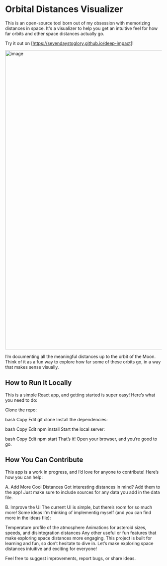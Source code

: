# Orbital Distances Visualizer

This is an open-source tool born out of my obsession with memorizing distances in space. It's a visualizer to help you get an intuitive feel for how far orbits and other space distances actually go.

Try it out on [https://sevendaystoglory.github.io/deep-impact]!

<img width="959" alt="image" src="https://github.com/user-attachments/assets/01db5e14-a145-45a2-a1af-ea5e6ea4e912" />

I’m documenting all the meaningful distances up to the orbit of the Moon. Think of it as a fun way to explore how far some of these orbits go, in a way that makes sense visually.

## How to Run It Locally
This is a simple React app, and getting started is super easy! Here’s what you need to do:

Clone the repo:

bash
Copy
Edit
git clone <repo-link>
Install the dependencies:

bash
Copy
Edit
npm install
Start the local server:

bash
Copy
Edit
npm start
That’s it! Open your browser, and you’re good to go.

## How You Can Contribute
This app is a work in progress, and I’d love for anyone to contribute! Here’s how you can help:

A. Add More Cool Distances
Got interesting distances in mind? Add them to the app!
Just make sure to include sources for any data you add in the data file.

B. Improve the UI
The current UI is simple, but there’s room for so much more! Some ideas I'm thinking of implementig myself (and you can find more in the ideas file):

Temperature profile of the atmosphere
Animations for asteroid sizes, speeds, and disintegration distances
Any other useful or fun features that make exploring space distances more engaging.
This project is built for learning and fun, so don’t hesitate to dive in. Let’s make exploring space distances intuitive and exciting for everyone!

Feel free to suggest improvements, report bugs, or share ideas.
